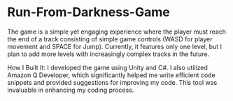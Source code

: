 # Run-From-Darkness-Game
The game is a simple yet engaging experience where the player must reach the end of a track consisting of simple game controls (WASD for player movement and SPACE for Jump). Currently, it features only one level, but I plan to add more levels with increasingly complex tracks in the future.

How I Built It:
I developed the game using Unity and C#. I also utilized Amazon Q Developer, which significantly helped me write efficient code snippets and provided suggestions for improving my code. This tool was invaluable in enhancing my coding process.
